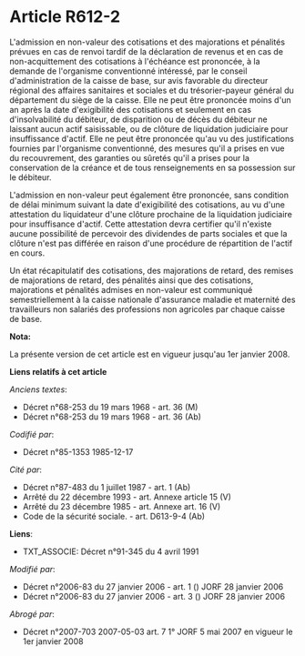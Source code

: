# Article R612-2

L'admission en non-valeur des cotisations et des majorations et pénalités prévues en cas de renvoi tardif de la déclaration
de revenus et en cas de non-acquittement des cotisations à l'échéance est prononcée, à la demande de l'organisme conventionné
intéressé, par le conseil d'administration de la caisse de base, sur avis favorable du directeur régional des affaires
sanitaires et sociales et du trésorier-payeur général du département du siège de la caisse. Elle ne peut être prononcée moins
d'un an après la date d'exigibilité des cotisations et seulement en cas d'insolvabilité du débiteur, de disparition ou de
décès du débiteur ne laissant aucun actif saisissable, ou de clôture de liquidation judiciaire pour insuffissance d'actif.
Elle ne peut être prononcée qu'au vu des justifications fournies par l'organisme conventionné, des mesures qu'il a prises en
vue du recouvrement, des garanties ou sûretés qu'il a prises pour la conservation de la créance et de tous renseignements en
sa possession sur le débiteur.

L'admission en non-valeur peut également être prononcée, sans condition de délai minimum suivant la date d'exigibilité des
cotisations, au vu d'une attestation du liquidateur d'une clôture prochaine de la liquidation judiciaire pour insuffisance
d'actif. Cette attestation devra certifier qu'il n'existe aucune possibilité de percevoir des dividendes de parts sociales et
que la clôture n'est pas différée en raison d'une procédure de répartition de l'actif en cours.

Un état récapitulatif des cotisations, des majorations de retard, des remises de majorations de retard, des pénalités ainsi
que des cotisations, majorations et pénalités admises en non-valeur est communiqué semestriellement à la caisse nationale
d'assurance maladie et maternité des travailleurs non salariés des professions non agricoles par chaque caisse de base.

**Nota:**

La présente version de cet article est en vigueur jusqu'au 1er janvier 2008.

**Liens relatifs à cet article**

_Anciens textes_:

  - Décret n°68-253 du 19 mars 1968 - art. 36 (M)
  - Décret n°68-253 du 19 mars 1968 - art. 36 (Ab)

_Codifié par_:

  - Décret n°85-1353 1985-12-17

_Cité par_:

  - Décret n°87-483 du 1 juillet 1987 - art. 1 (Ab)
  - Arrêté du 22 décembre 1993 - art. Annexe article 15 (V)
  - Arrêté du 23 décembre 1985 - art. Annexe art. 16 (V)
  - Code de la sécurité sociale. - art. D613-9-4 (Ab)

**Liens**:

  - TXT_ASSOCIE: Décret n°91-345 du 4 avril 1991

_Modifié par_:

  - Décret n°2006-83 du 27 janvier 2006 - art. 1 () JORF 28 janvier 2006
  - Décret n°2006-83 du 27 janvier 2006 - art. 3 () JORF 28 janvier 2006

_Abrogé par_:

  - Décret n°2007-703 2007-05-03 art. 7 1° JORF 5 mai 2007 en vigueur le 1er janvier 2008
